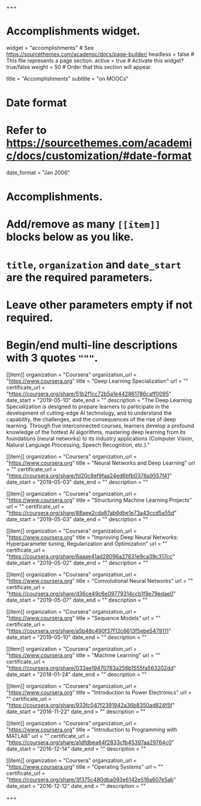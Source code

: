 +++
# Accomplishments widget.
widget = "accomplishments"  # See https://sourcethemes.com/academic/docs/page-builder/
headless = false  # This file represents a page section.
active = true  # Activate this widget? true/false
weight = 50  # Order that this section will appear.

title = "Accomplish&shy;ments"
subtitle = "on MOOCs"

# Date format
#   Refer to https://sourcethemes.com/academic/docs/customization/#date-format
date_format = "Jan 2006"

# Accomplishments.
#   Add/remove as many `[[item]]` blocks below as you like.
#   `title`, `organization` and `date_start` are the required parameters.
#   Leave other parameters empty if not required.
#   Begin/end multi-line descriptions with 3 quotes `"""`.

[[item]]
  organization = "Coursera"
  organization_url = "https://www.coursera.org"
  title = "Deep Learning Specialization"
  url = ""
  certificate_url = "https://coursera.org/share/51b2f1cc72b5a1e442861786caff0095"
  date_start = "2019-05-10"
  date_end = ""
  description = "The Deep Learning Specialization is designed to prepare learners to participate in the development of cutting-edge AI technology, and to understand the capability, the challenges, and the consequences of the rise of deep learning. Through five interconnected courses, learners develop a profound knowledge of the hottest AI algorithms, mastering deep learning from its foundations (neural networks) to its industry applications (Computer Vision, Natural Language Processing, Speech Recognition, etc.)."

[[item]]
  organization = "Coursera"
  organization_url = "https://www.coursera.org"
  title = "Neural Networks and Deep Learning"
  url = ""
  certificate_url = "https://coursera.org/share/fd20c8ef9faa24ed6bfb0378a9557f41"
  date_start = "2019-05-03"
  date_end = ""
  description = ""

[[item]]
  organization = "Coursera"
  organization_url = "https://www.coursera.org"
  title = "Structuring Machine Learning Projects"
  url = ""
  certificate_url = "https://coursera.org/share/88aee2cda87ab6dbe1e73a43ccd5a55d"
  date_start = "2019-05-03"
  date_end = ""
  description = ""

[[item]]
  organization = "Coursera"
  organization_url = "https://www.coursera.org"
  title = "Improving Deep Neural Networks: Hyperparameter tuning, Regularization and Optimization"
  url = ""
  certificate_url = "https://coursera.org/share/6aaae41ad28096a27631e9ca39c317cc"
  date_start = "2019-05-02"
  date_end = ""
  description = ""

[[item]]
  organization = "Coursera"
  organization_url = "https://www.coursera.org"
  title = "Convolutional Neural Networks"
  url = ""
  certificate_url = "https://coursera.org/share/d36ce49c6e09779314ccb1f9e79edae0"
  date_start = "2019-05-07"
  date_end = ""
  description = ""

[[item]]
  organization = "Coursera"
  organization_url = "https://www.coursera.org"
  title = "Sequence Models"
  url = ""
  certificate_url = "https://coursera.org/share/a5b48c490f37f12c6613f5ebe5479111"
  date_start = "2019-05-10"
  date_end = ""
  description = ""

[[item]]
  organization = "Coursera"
  organization_url = "https://www.coursera.org"
  title = "Machine Learning"
  url = ""
  certificate_url = "https://coursera.org/share/033ae19470783a256b1555fa563202dd"
  date_start = "2018-01-24"
  date_end = ""
  description = ""

[[item]]
  organization = "Coursera"
  organization_url = "https://www.coursera.org"
  title = "Introduction to Power Electronics"
  url = ""
  certificate_url = "https://coursera.org/share/933fc047f2391942a36b8350ad824f5f"
  date_start = "2016-11-22"
  date_end = ""
  description = ""

[[item]]
  organization = "Coursera"
  organization_url = "https://www.coursera.org"
  title = "Introduction to Programming with MATLAB"
  url = ""
  certificate_url = "https://coursera.org/share/a1dfdbea64f2833cfb45397aa29764c0"
  date_start = "2016-12-14"
  date_end = ""
  description = ""

[[item]]
  organization = "Coursera"
  organization_url = "https://www.coursera.org"
  title = "Operating Systems"
  url = ""
  certificate_url = "https://coursera.org/share/3f375c480dba093e6142e516a607e5ab"
  date_start = "2016-12-12"
  date_end = ""
  description = ""

+++

